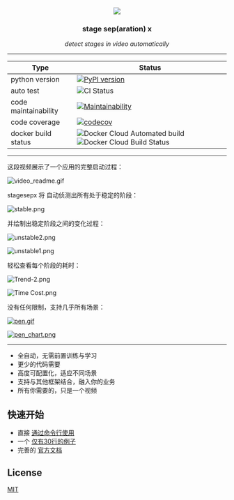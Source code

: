 <h1 align="center">
  <img src="./docs/pics/brand.svg">
</h1>

<h3 align="center">stage sep(aration) x</h3>
<p align="center">
    <em>detect stages in video automatically</em>
</p>

---

| Type                 | Status                                                                                                                                                                                            |
|----------------------|--------------------------------------------------------------------------------------------------------------------------------------------------------------------------------------------------|
| python version       | [![PyPI version](https://badge.fury.io/py/stagesepx.svg)](https://badge.fury.io/py/stagesepx)                                                                                                    |
| auto test            | ![CI Status](https://github.com/williamfzc/stagesepx/workflows/smoketest/badge.svg)                                                                                                              |
| code maintainability | [![Maintainability](https://api.codeclimate.com/v1/badges/ef27756ce9a4f7f4ba94/maintainability)](https://codeclimate.com/github/williamfzc/stagesepx/maintainability)                            |
| code coverage        | [![codecov](https://codecov.io/gh/williamfzc/stagesepx/branch/master/graph/badge.svg)](https://codecov.io/gh/williamfzc/stagesepx)                                                               |
| docker build status  | ![Docker Cloud Automated build](https://img.shields.io/docker/cloud/automated/williamfzc/stagesepx) ![Docker Cloud Build Status](https://img.shields.io/docker/cloud/build/williamfzc/stagesepx) |

---

这段视频展示了一个应用的完整启动过程：

![video_readme.gif](https://i.loli.net/2019/09/01/tXRhB6ai9jAZFmc.gif)

stagesepx 将 自动侦测出所有处于稳定的阶段：

![stable.png](https://i.loli.net/2019/09/01/bRtMZJvzLilpUW5.png)

并绘制出稳定阶段之间的变化过程：

![unstable2.png](https://i.loli.net/2019/09/01/T72quGI5m1SlzNF.png)

![unstable1.png](https://i.loli.net/2019/09/01/ifotzbhTaDpqQFA.png)

轻松查看每个阶段的耗时：

![Trend-2.png](https://i.loli.net/2019/09/01/Tz2tZQ5e3vHBWJ6.png)

![Time Cost.png](https://i.loli.net/2019/09/01/erK9mPsISbHEiFO.png)

没有任何限制，支持几乎所有场景：

[![pen.gif](https://i.loli.net/2019/07/22/5d35a84e3e0df82450.gif)](https://i.loli.net/2019/07/22/5d35a84e3e0df82450.gif)

[![pen_chart.png](https://i.loli.net/2019/07/22/5d35a8858640e67521.png)](https://i.loli.net/2019/07/22/5d35a8858640e67521.png)

---

- 全自动，无需前置训练与学习
- 更少的代码需要
- 高度可配置化，适应不同场景
- 支持与其他框架结合，融入你的业务
- 所有你需要的，只是一个视频

## 快速开始

- 直接 [通过命令行使用](example)
- 一个 [仅有30行的例子](example)
- 完善的 [官方文档](https://williamfzc.github.io/stagesepx/)

## License

[MIT](LICENSE)
